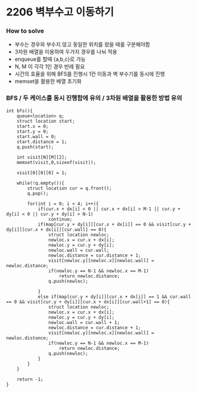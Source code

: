 # 2206 벽부수고 이동하기
### How to solve
- 부수는 경우와 부수지 않고 동일한 위치를 왔을 때를 구분해야함
- 3차원 배열을 이용하여 두가지 경우를 나눠 적용
- enqueue를 할때 {a,b,c}로 가능
- N, M 이 각각 1인 경우 반례 필요
- 시간의 효율을 위해 BFS를 진행시 1칸 이동과 벽 부수기를 동시에 진행
- memset을 활용한 배열 초기화

### BFS / 두 케이스를 동시 진행함에 유의 / 3차원 배열을 활용한 방법 유의
    int bfs(){
        queue<location> q;
        struct location start;
        start.x = 0;
        start.y = 0;
        start.wall = 0;
        start.distance = 1;
        q.push(start);

        int visit[N][M][2];
        memset(visit,0,sizeof(visit));

        visit[0][0][0] = 1;

        while(!q.empty()){
            struct location cur = q.front();
            q.pop();

            for(int i = 0; i < 4; i++){
                if(cur.x + dx[i] < 0 || cur.x + dx[i] > M-1 || cur.y + dy[i] < 0 || cur.y + dy[i] > N-1)
                    continue;
                if(map[cur.y + dy[i]][cur.x + dx[i]] == 0 && visit[cur.y + dy[i]][cur.x + dx[i]][cur.wall] == 0){
                    struct location newloc;
                    newloc.x = cur.x + dx[i];
                    newloc.y = cur.y + dy[i];
                    newloc.wall = cur.wall;
                    newloc.distance = cur.distance + 1;
                    visit[newloc.y][newloc.x][newloc.wall] = newloc.distance;
                    if(newloc.y == N-1 && newloc.x == M-1)
                        return newloc.distance;
                    q.push(newloc);
                    
                }
                else if(map[cur.y + dy[i]][cur.x + dx[i]] == 1 && cur.wall == 0 && visit[cur.y + dy[i]][cur.x + dx[i]][cur.wall+1] == 0){
                    struct location newloc;
                    newloc.x = cur.x + dx[i];
                    newloc.y = cur.y + dy[i];
                    newloc.wall = cur.wall + 1;
                    newloc.distance = cur.distance + 1;
                    visit[newloc.y][newloc.x][newloc.wall] = newloc.distance;
                    if(newloc.y == N-1 && newloc.x == M-1)
                        return newloc.distance;
                    q.push(newloc);
                }
            }
        }
        
        return -1;
    }
